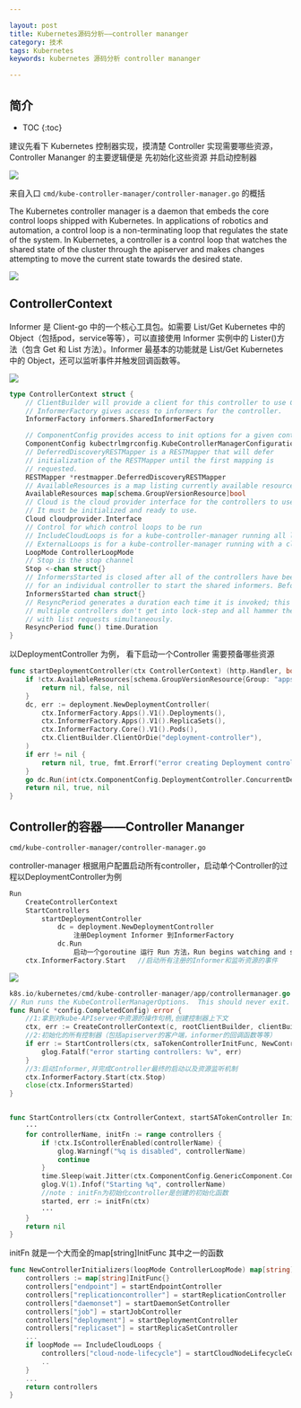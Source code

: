 ```yaml
---

layout: post
title: Kubernetes源码分析——controller mananger
category: 技术
tags: Kubernetes
keywords: kubernetes 源码分析 controller mananger

---
```


## 简介

* TOC
{:toc}

建议先看下 Kubernetes 控制器实现，摸清楚 Controller 实现需要哪些资源，Controller Mananger 的主要逻辑便是 先初始化这些资源 并启动控制器

![](/public/upload/kubernetes/controller_manager.png)

来自入口 `cmd/kube-controller-manager/controller-manager.go` 的概括

The Kubernetes controller manager is a daemon that embeds the core control loops shipped with Kubernetes. In applications of robotics and
automation, a control loop is a non-terminating loop that regulates the state of the system. In Kubernetes, a controller is a control loop that watches the shared state of the cluster through the apiserver and makes changes attempting to move the current state towards the desired state.

![](/public/upload/kubernetes/controller_view.png)

## ControllerContext

Informer 是 Client-go 中的一个核心工具包。如需要 List/Get Kubernetes 中的 Object（包括pod，service等等），可以直接使用 Informer 实例中的 Lister()方法（包含 Get 和 List 方法）。Informer 最基本的功能就是 List/Get Kubernetes 中的 Object，还可以监听事件并触发回调函数等。

![](/public/upload/kubernetes/controller_context.png)

```go
type ControllerContext struct {
	// ClientBuilder will provide a client for this controller to use ClientBuilder controller.ControllerClientBuilder
	// InformerFactory gives access to informers for the controller.
	InformerFactory informers.SharedInformerFactory

	// ComponentConfig provides access to init options for a given controller
	ComponentConfig kubectrlmgrconfig.KubeControllerManagerConfiguration
	// DeferredDiscoveryRESTMapper is a RESTMapper that will defer
	// initialization of the RESTMapper until the first mapping is
	// requested.
	RESTMapper *restmapper.DeferredDiscoveryRESTMapper
	// AvailableResources is a map listing currently available resources
	AvailableResources map[schema.GroupVersionResource]bool
	// Cloud is the cloud provider interface for the controllers to use.
	// It must be initialized and ready to use.
	Cloud cloudprovider.Interface
	// Control for which control loops to be run
	// IncludeCloudLoops is for a kube-controller-manager running all loops
	// ExternalLoops is for a kube-controller-manager running with a cloud-controller-manager
	LoopMode ControllerLoopMode
	// Stop is the stop channel
	Stop <-chan struct{}
	// InformersStarted is closed after all of the controllers have been initialized and are running.  After this point it is safe,
	// for an individual controller to start the shared informers. Before it is closed, they should not.
	InformersStarted chan struct{}
	// ResyncPeriod generates a duration each time it is invoked; this is so that
	// multiple controllers don't get into lock-step and all hammer the apiserver
	// with list requests simultaneously.
	ResyncPeriod func() time.Duration
}
```

以DeploymentController 为例， 看下启动一个Controller 需要预备哪些资源

```go
func startDeploymentController(ctx ControllerContext) (http.Handler, bool, error) {
	if !ctx.AvailableResources[schema.GroupVersionResource{Group: "apps", Version: "v1", Resource: "deployments"}] {
		return nil, false, nil
	}
	dc, err := deployment.NewDeploymentController(
		ctx.InformerFactory.Apps().V1().Deployments(),
		ctx.InformerFactory.Apps().V1().ReplicaSets(),
		ctx.InformerFactory.Core().V1().Pods(),
		ctx.ClientBuilder.ClientOrDie("deployment-controller"),
	)
	if err != nil {
		return nil, true, fmt.Errorf("error creating Deployment controller: %v", err)
	}
	go dc.Run(int(ctx.ComponentConfig.DeploymentController.ConcurrentDeploymentSyncs), ctx.Stop)
	return nil, true, nil
}
```

## Controller的容器——Controller Mananger

`cmd/kube-controller-manager/controller-manager.go`

controller-manager 根据用户配置启动所有controller，启动单个Controller的过程以DeploymentController为例

```go
Run
	CreateControllerContext
	StartControllers
		startDeploymentController
			dc = deployment.NewDeploymentController
				注册Deployment Informer 到InformerFactory
			dc.Run
				启动一个goroutine 运行 Run 方法，Run begins watching and syncing.
	ctx.InformerFactory.Start   //启动所有注册的Informer和监听资源的事件
```

![](/public/upload/kubernetes/controller_manager_init.png)

```go
k8s.io/kubernetes/cmd/kube-controller-manager/app/controllermanager.go
// Run runs the KubeControllerManagerOptions.  This should never exit.
func Run(c *config.CompletedConfig) error {
	//1:拿到对kube-APIserver中资源的操作句柄,创建控制器上下文 
	ctx, err := CreateControllerContext(c, rootClientBuilder, clientBuilder, stop)
	//2:初始化的所有控制器（包括apiserver的客户端，informer的回调函数等等）
	if err := StartControllers(ctx, saTokenControllerInitFunc, NewControllerInitializers(ctx.LoopMode)); err != nil {
		glog.Fatalf("error starting controllers: %v", err)
	}
	//3:启动Informer,并完成Controller最终的启动以及资源监听机制
	ctx.InformerFactory.Start(ctx.Stop)
	close(ctx.InformersStarted)
}


func StartControllers(ctx ControllerContext, startSATokenController InitFunc, controllers map[string]InitFunc) error {
	···
	for controllerName, initFn := range controllers {
		if !ctx.IsControllerEnabled(controllerName) {
			glog.Warningf("%q is disabled", controllerName)
			continue
		}
		time.Sleep(wait.Jitter(ctx.ComponentConfig.GenericComponent.ControllerStartInterval.Duration, ControllerStartJitter))
		glog.V(1).Infof("Starting %q", controllerName)
		//note : initFn为初始化controller是创建的初始化函数
		started, err := initFn(ctx)
		···
	}
	return nil
}
```
	
initFn 就是一个大而全的map[string]InitFunc 其中之一的函数

```go
func NewControllerInitializers(loopMode ControllerLoopMode) map[string]InitFunc {
	controllers := map[string]InitFunc{}
	controllers["endpoint"] = startEndpointController
	controllers["replicationcontroller"] = startReplicationController
	controllers["daemonset"] = startDaemonSetController
	controllers["job"] = startJobController
	controllers["deployment"] = startDeploymentController
	controllers["replicaset"] = startReplicaSetController
	...
	if loopMode == IncludeCloudLoops {
		controllers["cloud-node-lifecycle"] = startCloudNodeLifecycleController
		..
	}
	...
	return controllers
}
```


